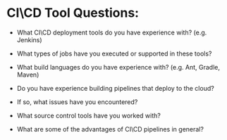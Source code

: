 # CI\CD Tool Questions:


* What CI\CD deployment tools do you have experience with?
 (e.g. Jenkins)
* What types of jobs have you executed or supported in these tools?

* What build languages do you have experience with? (e.g. Ant, Gradle, Maven)

* Do you have experience building pipelines that deploy to the cloud?
* If so, what issues have you encountered?

* What source control tools have you worked with?
* What are some of the advantages of CI\CD pipelines in general?
